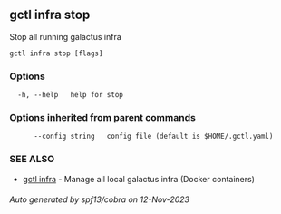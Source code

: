 ## gctl infra stop

Stop all running galactus infra

```
gctl infra stop [flags]
```

### Options

```
  -h, --help   help for stop
```

### Options inherited from parent commands

```
      --config string   config file (default is $HOME/.gctl.yaml)
```

### SEE ALSO

* [gctl infra](gctl_infra.md)	 - Manage all local galactus infra (Docker containers)

###### Auto generated by spf13/cobra on 12-Nov-2023
